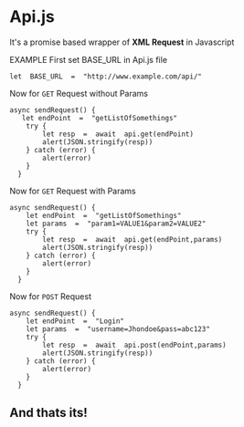 # Api.js
It's a promise based wrapper of **XML Request** in Javascript

EXAMPLE
First set BASE_URL in Api.js file

    let  BASE_URL  =  "http://www.example.com/api/"
   
  Now for `GET` Request without Params
  

    async sendRequest() {
       let endPoint  =  "getListOfSomethings"
        try {
	    	let resp  =  await  api.get(endPoint)
    	    alert(JSON.stringify(resp))
        } catch (error) {
    	    alert(error)
        }
      }
  Now for `GET` Request with Params
  

    async sendRequest() {
        let endPoint  =  "getListOfSomethings"
        let params  =  "param1=VALUE1&param2=VALUE2"
        try {
    	    let resp  =  await  api.get(endPoint,params)
    	    alert(JSON.stringify(resp))
        } catch (error) {
    	    alert(error)
        }
      }

   
  Now for `POST` Request 
  

    async sendRequest() {
        let endPoint  =  "Login"
        let params  =  "username=Jhondoe&pass=abc123"
        try {
    	    let resp  =  await  api.post(endPoint,params)
    	    alert(JSON.stringify(resp))
        } catch (error) {
    	    alert(error)
        }
      }

## And thats its!

